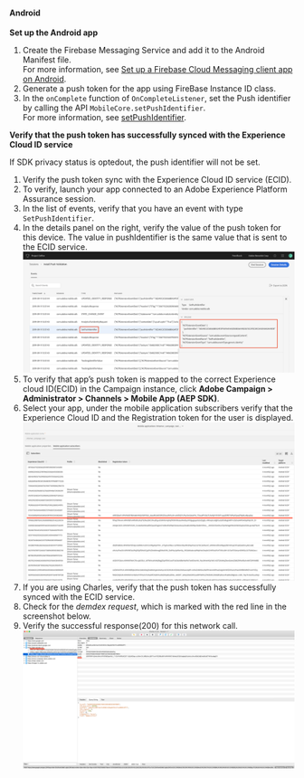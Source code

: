 #### Android

**Set up the Android app**

1. Create the Firebase Messaging Service and add it to the Android Manifest file.<br/>For more information, see [Set up a Firebase Cloud Messaging client app on Android](https://firebase.google.com/docs/cloud-messaging/android/client).
1. Generate a push token for the app using FireBase Instance ID class.
1. In the `onComplete` function of `OnCompleteListener`, set the Push identifier by calling the API `MobileCore.setPushIdentifier`.<br/>For more information, see [setPushIdentifier](../adobe-analytics-mobile-services/index.md#set-up-push-messaging).

**Verify that the push token has successfully synced with the Experience Cloud ID service**

<InlineAlert variant="info" slots="text"/>

If SDK privacy status is optedout, the push identifier will not be set.

1. Verify the push token sync with the Experience Cloud ID service (ECID).
1. To verify, launch your app connected to an Adobe Experience Platform Assurance session.
1. In the list of events, verify that you have an event with type `SetPushIdentifier`.
1. In the details panel on the right, verify the value of the push token for this device. The value in pushIdentifier is the same value that is sent to the ECID service. <br/>![Verify push token](../images/push-notifications/push_token_to_identity.png)
1. To verify that app’s push token is mapped to the correct Experience cloud ID(ECID) in the Campaign instance, click **Adobe Campaign > Administrator > Channels > Mobile App (AEP SDK)**.
1. Select your app, under the mobile application subscribers verify that the Experience Cloud ID and the Registration token for the user is displayed.<br/>![Verify registration token](../images/push-notifications/subscriber_list_android.png)
1. If you are using Charles, verify that the push token has successfully synced with the ECID service.
1. Check for the _demdex request_, which is marked with the red line in the screenshot below.
1. Verify the successful response(200) for this network call.<br/>![Verify response](../images/push-notifications/push_identifier.png)